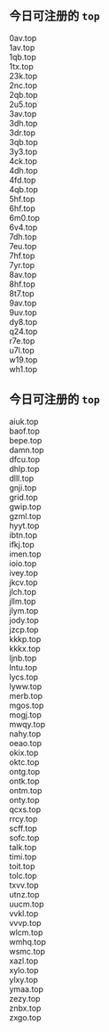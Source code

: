 
## 今日可注册的 `top`
>
0av.top   
1av.top   
1qb.top   
1tx.top   
23k.top   
2nc.top   
2qb.top   
2u5.top   
3av.top   
3dh.top   
3dr.top   
3qb.top   
3y3.top   
4ck.top   
4dh.top   
4fd.top   
4qb.top   
5hf.top   
6hf.top   
6m0.top   
6v4.top   
7dh.top   
7eu.top   
7hf.top   
7yr.top   
8av.top   
8hf.top   
8t7.top   
9av.top   
9uv.top   
dy8.top   
q24.top   
r7e.top   
u7l.top   
w19.top   
wh1.top   


## 今日可注册的 `top`
>
aiuk.top   
baof.top   
bepe.top   
damn.top   
dfcu.top   
dhlp.top   
dlll.top   
gnji.top   
grid.top   
gwip.top   
gzml.top   
hyyt.top   
ibtn.top   
ifkj.top   
imen.top   
ioio.top   
ivey.top   
jkcv.top   
jlch.top   
jllm.top   
jlym.top   
jody.top   
jzcp.top   
kkkp.top   
kkkx.top   
ljnb.top   
lntu.top   
lycs.top   
lyww.top   
merb.top   
mgos.top   
mogj.top   
mwqy.top   
nahy.top   
oeao.top   
okix.top   
oktc.top   
ontg.top   
ontk.top   
ontm.top   
onty.top   
qcxs.top   
rrcy.top   
scff.top   
sofc.top   
talk.top   
timi.top   
toit.top   
tolc.top   
txvv.top   
utnz.top   
uucm.top   
vvkl.top   
vvvp.top   
wlcm.top   
wmhq.top   
wsmc.top   
xazl.top   
xylo.top   
ylxy.top   
ymaa.top   
zezy.top   
znbx.top   
zxgo.top   

